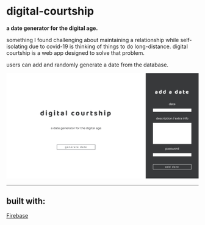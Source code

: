 # digital-courtship
<b>a date generator for the digital age.</b>

something I found challenging about maintaining a relationship while self-isolating due to covid-19 is thinking of things to do long-distance. digital courtship is a web app designed to solve that problem.

users can add and randomly generate a date from the database.

![digital courtship](https://raw.githubusercontent.com/kiaralee/digital-courtship/master/images/courtship-generate.png)

---

## built with:
[Firebase](https://firebase.google.com/?gclid=EAIaIQobChMI9feErMq56AIVhcJkCh2tIA0mEAAYASAAEgJupPD_BwE)
